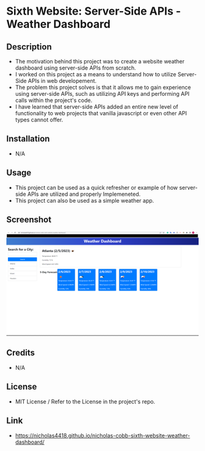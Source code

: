 # Sixth Website: Server-Side APIs - Weather Dashboard

## Description

- The motivation behind this project was to create a website weather dashboard using server-side APIs from scratch.
- I worked on this project as a means to understand how to utilize Server-Side APIs in web developement.
- The problem this project solves is that it allows me to gain experience using server-side APIs, such as utilizing API keys and performing API calls within the project's code.
- I have learned that server-side APIs added an entire new level of functionality to web projects that vanilla javascript or even other API types cannot offer.

## Installation 
- N/A

## Usage
- This project can be used as a quick refresher or example of how server-side APIs are utilized and properly Implemeneted.
- This project can also be used as a simple weather app.

## Screenshot
![Screenshot 1](assets/images/Screenshot%201.png)


## Credits
- N/A

## License
- MIT License / Refer to the License in the project's repo.

## Link
- https://nicholas4418.github.io/nicholas-cobb-sixth-website-weather-dashboard/
